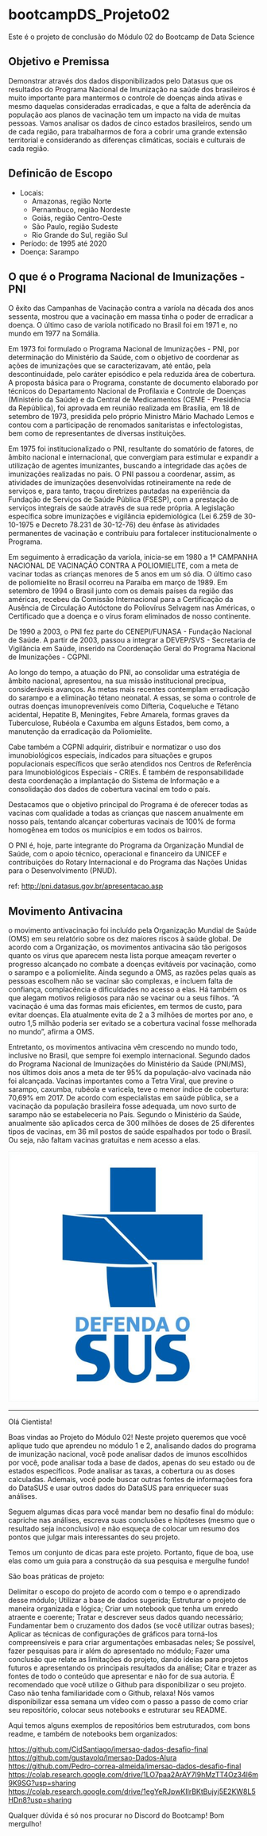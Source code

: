 # bootcampDS_Projeto02
Este é o projeto de conclusão do Módulo 02 do Bootcamp de Data Science 

## Objetivo e Premissa

Demonstrar através dos dados disponibilizados pelo Datasus que os resultados do Programa Nacional de Imunização na saúde dos brasileiros é muito importante para mantermos o controle de doenças ainda ativas e mesmo daquelas consideradas erradicadas, e que a falta de aderência da população aos planos de vacinação tem um impacto na vida de muitas pessoas. Vamos analisar os dados de cinco estados brasileiros, sendo um de cada região, para trabalharmos de fora a cobrir uma grande extensão territorial e considerando as diferenças climáticas, sociais e culturais de cada região.

## Definicão de Escopo

- Locais:
    * Amazonas, região Norte
    * Pernambuco, região Nordeste
    * Goiás, região Centro-Oeste
    * São Paulo, região Sudeste
    * Rio Grande do Sul, região Sul
- Período: de 1995 até 2020
- Doença: Sarampo

## O que é o Programa Nacional de Imunizações - PNI

O êxito das Campanhas de Vacinação contra a varíola na década dos anos sessenta, mostrou que a vacinação em massa tinha o poder de erradicar a doença. O último caso de varíola notificado no Brasil foi em 1971 e, no mundo em 1977 na Somália.

Em 1973 foi formulado o Programa Nacional de Imunizações - PNI, por determinação do    Ministério da Saúde, com o objetivo de coordenar as ações de imunizações que se caracterizavam, até então, pela descontinuidade, pelo caráter episódico e pela reduzida área de cobertura. A proposta básica para o Programa, constante de documento elaborado por técnicos do Departamento Nacional de Profilaxia e Controle de Doenças (Ministério da Saúde) e da Central de Medicamentos (CEME - Presidência da República), foi aprovada em reunião realizada em Brasília, em 18 de setembro de 1973, presidida pelo próprio Ministro Mário Machado Lemos e contou com a participação de renomados sanitaristas e infectologistas, bem como de representantes de diversas instituições.

Em 1975 foi institucionalizado o PNI, resultante do somatório de fatores, de âmbito nacional e internacional, que convergiam para estimular e expandir a utilização de agentes imunizantes, buscando a integridade das ações de imunizações realizadas no país. O PNI passou a coordenar, assim, as atividades de imunizações desenvolvidas rotineiramente na rede de serviços e, para tanto, traçou diretrizes pautadas na experiência da Fundação de Serviços de Saúde Pública (FSESP), com a prestação de serviços integrais de saúde através de sua rede própria. A legislação específica sobre imunizações e vigilância epidemiológica (Lei 6.259 de 30-10-1975 e Decreto 78.231 de 30-12-76) deu ênfase às atividades permanentes de vacinação e contribuiu para fortalecer institucionalmente o Programa.

Em seguimento à erradicação da varíola, inicia-se em 1980 a 1ª CAMPANHA NACIONAL DE VACINAÇÃO CONTRA A POLIOMIELITE, com a meta de vacinar todas as crianças menores de 5 anos em um só dia. O último caso de poliomielite no Brasil ocorreu na Paraíba em março de 1989. Em setembro de 1994 o Brasil junto com os demais países da região das américas, recebeu da Comissão Internacional para a Certificação da Ausência de Circulação Autóctone do Poliovírus Selvagem nas Américas, o Certificado que a doença e o vírus foram eliminados de nosso continente.

De 1990 a 2003, o PNI fez parte do CENEPI/FUNASA - Fundação Nacional de Saúde. A partir de 2003, passou a integrar a DEVEP/SVS - Secretaria de Vigilância em Saúde, inserido na Coordenação Geral do Programa Nacional de Imunizações - CGPNI.

Ao longo do tempo, a atuação do PNI, ao consolidar uma estratégia de âmbito nacional, apresentou, na sua missão institucional precípua, consideráveis avanços. As metas mais recentes contemplam erradicação do sarampo e a eliminação tétano neonatal. A essas, se soma o controle de outras doenças imunopreveníveis como Difteria, Coqueluche e Tétano acidental, Hepatite B, Meningites, Febre Amarela, formas graves da Tuberculose, Rubéola e Caxumba em alguns Estados, bem como, a manutenção da erradicação da Poliomielite.

Cabe também a CGPNI adquirir, distribuir e normatizar o uso dos imunobiológicos especiais, indicados para situações e grupos populacionais específicos que serão atendidos nos Centros de Referência para Imunobiológicos Especiais - CRIEs. É também de responsabilidade desta coordenação a implantação do Sistema de Informação e a consolidação dos dados de cobertura vacinal em todo o país.

Destacamos que o objetivo principal do Programa é de oferecer todas as vacinas com qualidade a todas as crianças que nascem anualmente em nosso país, tentando alcançar coberturas vacinais de 100% de forma homogênea em todos os municípios e em todos os bairros.

O PNI é, hoje, parte integrante do Programa da Organização Mundial de Saúde, com o apoio técnico, operacional e financeiro da UNICEF e contribuições do Rotary Internacional e do Programa das Nações Unidas para o Desenvolvimento (PNUD).

ref: http://pni.datasus.gov.br/apresentacao.asp

## Movimento Antivacina

o movimento antivacinação foi incluído pela Organização Mundial de Saúde (OMS) em seu relatório sobre os dez maiores riscos à saúde global. De acordo com a Organização, os movimentos antivacina são tão perigosos quanto os vírus que aparecem nesta lista porque ameaçam reverter o progresso alcançado no combate a doenças evitáveis por vacinação, como o sarampo e a poliomielite. Ainda segundo a OMS, as razões pelas quais as pessoas escolhem não se vacinar são complexas, e incluem falta de confiança, complacência e dificuldades no acesso a elas. Há também os que alegam motivos religiosos para não se vacinar ou a seus filhos. “A vacinação é uma das formas mais eficientes, em termos de custo, para evitar doenças. Ela atualmente evita de 2 a 3 milhões de mortes por ano, e outro 1,5 milhão poderia ser evitado se a cobertura vacinal fosse melhorada no mundo”, afirma a OMS.

Entretanto, os movimentos antivacina vêm crescendo no mundo todo, inclusive no Brasil, que sempre foi exemplo internacional. Segundo dados do Programa Nacional de Imunizações do Ministério da Saúde (PNI/MS), nos últimos dois anos a meta de ter 95% da população-alvo vacinada não foi alcançada. Vacinas importantes como a Tetra Viral, que previne o sarampo, caxumba, rubéola e varicela, teve o menor índice de cobertura: 70,69% em 2017. De acordo com especialistas em saúde pública, se a vacinação da população brasileira fosse adequada, um novo surto de sarampo não se estabeleceria no País. Segundo o Ministério da Saúde, anualmente são aplicados cerca de 300 milhões de doses de 25 diferentes tipos de vacinas, em 36 mil postos de saúde espalhados por todo o Brasil. Ou seja, não faltam vacinas gratuitas e nem acesso a elas.


![Defenda o SUS](https://github.com/cmattosr/bootcampDS_Projeto02/raw/main/imagens/defenda_o_sus.jpg)


<hr>

Olá Cientista!

Boas vindas ao Projeto do Módulo 02! Neste projeto queremos que você aplique tudo que aprendeu no módulo 1 e 2, analisando dados do programa de imunização nacional, você pode analisar dados de imunos escolhidos por você, pode analisar toda a base de dados, apenas do seu estado ou de estados específicos. Pode analisar as taxas, a cobertura ou as doses calculadas. Ademais, você pode buscar outras fontes de informações fora do DataSUS e usar outros dados do DataSUS para enriquecer suas análises.

Seguem algumas dicas para você mandar bem no desafio final do módulo: capriche nas análises, escreva suas conclusões e hipóteses (mesmo que o resultado seja inconclusivo) e não esqueça de colocar um resumo dos pontos que julgar mais interessantes do seu projeto.

Temos um conjunto de dicas para este projeto. Portanto, fique de boa, use elas como um guia para a construção da sua pesquisa e mergulhe fundo!

São boas práticas de projeto:

Delimitar o escopo do projeto de acordo com o tempo e o aprendizado desse módulo;
Utilizar a base de dados sugerida;
Estruturar o projeto de maneira organizada e lógica;
Criar um notebook que tenha um enredo atraente e coerente;
Tratar e descrever seus dados quando necessário;
Fundamentar bem o cruzamento dos dados (se você utilizar outras bases);
Aplicar as técnicas de configurações de gráficos para torná-los compreensíveis e para criar argumentações embasadas neles;
Se possível, fazer pesquisas para ir além do apresentado no módulo;
Fazer uma conclusão que relate as limitações do projeto, dando ideias para projetos futuros e apresentando os principais resultados da análise;
Citar e trazer as fontes de todo o conteúdo que apresentar e não for de sua autoria.
É recomendado que você utilize o Github para disponibilizar o seu projeto. Caso não tenha familiaridade com o Github, relaxa! Nós vamos disponibilizar essa semana um vídeo com o passo a passo de como criar seu repositório, colocar seus notebooks e estruturar seu README.

Aqui temos alguns exemplos de repositórios bem estruturados, com bons readme, e também de notebooks bem organizados:

https://github.com/CidSantiago/imersao-dados-desafio-final <br> 
https://github.com/gustavolq/Imersao-Dados-Alura <br>
https://github.com/Pedro-correa-almeida/imersao-dados-desafio-final <br>
https://colab.research.google.com/drive/1LO7paa2ArAY7I9hMzTT4Oz34l6m9K9SG?usp=sharing <br>
https://colab.research.google.com/drive/1egYeRJpwKIlrBKtBujyj5E2KW8L5HDn8?usp=sharing <br>

Qualquer dúvida é só nos procurar no Discord do Bootcamp! Bom mergulho!



